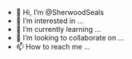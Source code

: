 - 👋 Hi, I’m @SherwoodSeals
- 👀 I’m interested in ...
- 🌱 I’m currently learning ...
- 💞️ I’m looking to collaborate on ...
- 📫 How to reach me ...

<!---
SherwoodSeals/SherwoodSeals is a ✨ special ✨ repository because its `README.md` (this file) appears on your GitHub profile.
You can click the Preview link to take a look at your changes.
--->
